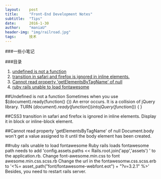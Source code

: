 ```yaml
---
layout:    post
title:     "Front-End Development Notes"
subtitle:  "Tips"
date:      2016-1-30
author:    "maniaU"
header-img: "img/railroad.jpg"
tags:      技术
---
```


###一些小笔记

###目录
1.  [undefined is not a function ](#section-1)
2.  [transition in safari and firefox is ignored in inline elements.](#section-2)
3.  [Cannot read property 'getElementsByTagName' of null](#section-3)
4.  [ruby rails unable to load fontawesome ](#section-4) 

##Undefined is not a function
Sometimes when you use $(document).ready(function() {})
An error occurs.
It is a collision of jQuery library.
TURN
  $(document).ready(function() { })
into
jQuery(function($)) {  }

##CSS3 transition in safari and firefox is ignored in inline elements.
Display it in block or inline-block element.


##Cannot read property 'getElementsByTagName' of null
Document.body won't get a value assigned to it until the body element has been created.

##ruby rails unable to load fontawesome
Ruby rails loads fontawesome path needs to add 'config.assets.paths << Rails.root.join('app','assets') ' to the application.rb.
Change  font-awesome.min.css to font awesome.min.css.scss.rb
Change the url in the fontawesomw.css.scss.erb to '<%= asset_path("font/fontawesome-webfont.eot") + "?v=3.2.1" %>'
Besides, you need to restart rails server.
<!-- ##郁闷的感情历程 -->

